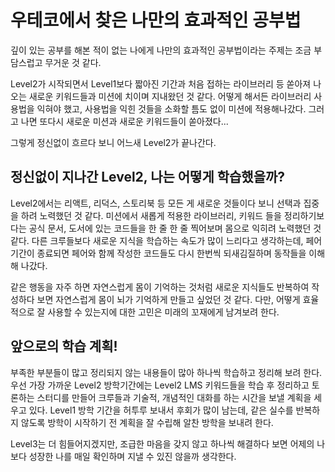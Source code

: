 # 우테코에서 찾은 나만의 효과적인 공부법

깊이 있는 공부를 해본 적이 없는 나에게 나만의 효과적인 공부법이라는 주제는 조금 부담스럽고 무거운 것 같다.

Level2가 시작되면서 Level1보다 짧아진 기간과 처음 접하는 라이브러리 등 쏟아져 나오는 새로운 키워드들과 미션에 치이며 지내왔던 것 같다. 어떻게 해서든 라이브러리 사용법을 익혀야 했고, 사용법을 익힌 것들을 소화할 틈도 없이 미션에 적용해나갔다. 그러고 나면 또다시 새로운 미션과 새로운 키워드들이 쏟아졌다...

그렇게 정신없이 흐르다 보니 어느새 Level2가 끝나간다.

## 정신없이 지나간 Level2, 나는 어떻게 학습했을까?

Level2에서는 리액트, 리덕스, 스토리북 등 모든 게 새로운 것들이다 보니 선택과 집중을 하려 노력했던 것 같다.
미션에서 새롭게 적용한 라이브러리, 키워드 들을 정리하기보다는 공식 문서, 도서에 있는 코드들을 한 줄 한 줄 찍어보며 몸으로 익히려 노력했던 것 같다.
다른 크루들보다 새로운 지식을 학습하는 속도가 많이 느리다고 생각하는데, 페어 기간이 종료되면 페어와 함께 작성한 코드들도 다시 한번씩 되새김질하며 동작들을 이해해 나갔다.

같은 행동을 자주 하면 자연스럽게 몸이 기억하는 것처럼 새로운 지식들도 반복하여 작성하다 보면 자연스럽게 몸이 뇌가 기억하게 만들고 싶었던 것 같다. 다만, 어떻게 효율적으로 잘 사용할 수 있는지에 대한 고민은 미래의 꼬재에게 남겨보려 한다.

## 앞으로의 학습 계획!

부족한 부분들이 많고 정리되지 않는 내용들이 많아 하나씩 학습하고 정리해 보려 한다.
우선 가장 가까운 Level2 방학기간에는 Level2 LMS 키워드들을 학습 후 정리하고 토론하는 스터디를 만들어 크루들과 기술적, 개념적인 대화를 하는 시간을 보낼 계획을 세우고 있다. Level1 방학 기간을 허투루 보내서 후회가 많이 남는데, 같은 실수를 반복하지 않도록 방학이 시작하기 전 계획을 잘 수립해 알찬 방학을 보내려 한다.

Level3는 더 힘들어지겠지만, 조급한 마음을 갖지 않고 하나씩 해결하다 보면 어제의 나보다 성장한 나를 매일 확인하며 지낼 수 있진 않을까 생각한다.
